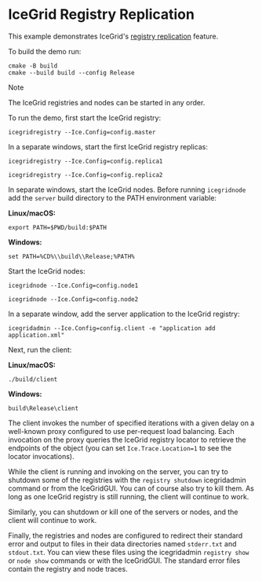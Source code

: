 # IceGrid Registry Replication

This example demonstrates IceGrid's [registry replication][1] feature.

To build the demo run:

```shell
cmake -B build
cmake --build build --config Release
```

> [!NOTE]
> The IceGrid registries and nodes can be started in any order.

To run the demo, first start the IceGrid registry:

```shell
icegridregistry --Ice.Config=config.master
```

In a separate windows, start the first IceGrid registry replicas:

```shell
icegridregistry --Ice.Config=config.replica1
```

```shell
icegridregistry --Ice.Config=config.replica2
```

In separate windows, start the IceGrid nodes. Before running `icegridnode` add
the `server` build directory to the PATH environment variable:

**Linux/macOS:**

```shell
export PATH=$PWD/build:$PATH
```

**Windows:**

```shell
set PATH=%CD%\\build\\Release;%PATH%
```

Start the IceGrid nodes:

```shell
icegridnode --Ice.Config=config.node1
```

```shell
icegridnode --Ice.Config=config.node2
```

In a separate window, add the server application to the IceGrid registry:

```shell
icegridadmin --Ice.Config=config.client -e "application add application.xml"
```

Next, run the client:

**Linux/macOS:**

```shell
./build/client
```

**Windows:**

```shell
build\Release\client
```

The client invokes the number of specified iterations with a given
delay on a well-known proxy configured to use per-request load
balancing. Each invocation on the proxy queries the IceGrid registry
locator to retrieve the endpoints of the object (you can set
`Ice.Trace.Location=1` to see the locator invocations).

While the client is running and invoking on the server, you can try to
shutdown some of the registries with the `registry shutdown`
icegridadmin command or from the IceGridGUI. You can of course
also try to kill them. As long as one IceGrid registry is still
running, the client will continue to work.

Similarly, you can shutdown or kill one of the servers or nodes, and
the client will continue to work.

Finally, the registries and nodes are configured to redirect their
standard error and output to files in their data directories named
`stderr.txt` and `stdout.txt`. You can view these files using the
icegridadmin `registry show` or `node show` commands or with the
IceGridGUI. The standard error files contain the registry and
node traces.

[1]: https://doc.zeroc.com/ice/3.7/ice-services/icegrid/registry-replication
